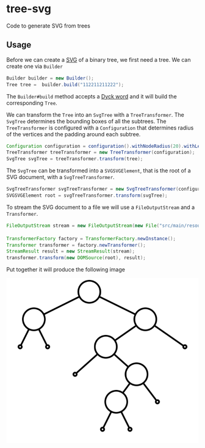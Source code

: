 # tree-svg
Code to generate SVG from trees

## Usage

Before we can create a [SVG][svg] of a binary tree, we first need a tree. We can create one via `Builder`

```java
Builder builder = new Builder();
Tree tree =  builder.build("112211211222");
```

The `Builder#build` method accepts a [Dyck word][dyck] and it will build the corresponding `Tree`.

We can transform the `Tree` into an `SvgTree` with a `TreeTransformer`. The `SvgTree` determines the bounding boxes of
all the subtrees. The `TreeTransformer` is configured with a `Configuration` that determines radius of the vertices and
the padding around each subtree.

```java
Configuration configuration = configuration().withNodeRadius(20).withLeafRadius(3).withPadding(5);
TreeTransformer treeTransformer = new TreeTransformer(configuration);
SvgTree svgTree = treeTransformer.transform(tree);
```

The `SvgTree` can be transformed into a `SVGSVGElement`, that is the root of a SVG document, with a `SvgTreeTransformer`.

```java
SvgTreeTransformer svgTreeTransformer = new SvgTreeTransformer(configuration);
SVGSVGElement root = svgTreeTransformer.transform(svgTree);
```

To stream the SVG document to a file we will use a `FileOutputStream` and a `Transformer`.
 
```java
FileOutputStream stream = new FileOutputStream(new File("src/main/resources/example.svg"));

TransformerFactory factory = TransformerFactory.newInstance();
Transformer transformer = factory.newTransformer();
StreamResult result = new StreamResult(stream);
transformer.transform(new DOMSource(root), result);
```

Put together it will produce the following image

![Binary Tree](https://raw.githubusercontent.com/all-trees/tree-svg/master/src/main/resources/example.svg)

[svg]: https://en.wikipedia.org/wiki/Scalable_Vector_Graphics
[dyck]: https://en.wikipedia.org/wiki/Dyck_language
